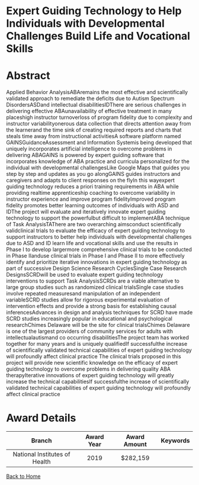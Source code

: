 
Expert Guiding Technology to Help Individuals with Developmental Challenges Build Life and Vocational Skills
============================================================================================================

# Abstract


Applied Behavior AnalysisABAremains the most effective and scientifically validated approach to remediate the deficits due to Autism Spectrum DisordersASDand intellectual disabilitiesIDThere are serious challenges in delivering effective ABAunavailability of effective treatment in many placeshigh instructor turnoverloss of program fidelity due to complexity and instructor variabilityonerous data collection that directs attention away from the learnerand the time sink of creating required reports and charts that steals time away from instructional activitiesA software platform named GAINSGuidanceAssessment and Information Systemis being developed that uniquely incorporates artificial intelligence to overcome problems in delivering ABAGAINS is powered by expert guiding software that incorporates knowledge of ABA practice and curricula personalized for the individual with developmental challengesLike Google Maps that guides you step by step and updates as you go alongGAINS guides instructors and caregivers and adapts to client responses on the flyIn this wayexpert guiding technology reduces a priori training requirements in ABA while providing realtime apprenticeship coaching to overcome variability in instructor experience and improve program fidelityImproved program fidelity promotes better learning outcomes of individuals with ASD and IDThe project will evaluate and iteratively innovate expert guiding technology to support the powerfulbut difficult to implementABA technique of Task AnalysisTAThere are two overarching aimsconduct scientifically validclinical trials to evaluate the efficacy of expert guiding technology to support instructors to better help individuals with developmental challenges due to ASD and ID learn life and vocational skills and use the results in Phase I to develop largermore comprehensive clinical trials to be conducted in Phase IIanduse clinical trials in Phase I and Phase II to more effectively identify and prioritize iterative innovations in expert guiding technology as part of successive Design Science Research CyclesSingle Case Research DesignsSCRDwill be used to evaluate expert guiding technology interventions to support Task AnalysisSCRDs are a viable alternative to large group studies such as randomized clinical trialsSingle case studies involve repeated measuresand manipulation of an independent variableSCRD studies allow for rigorous experimental evaluation of intervention effects and provide a strong basis for establishing causal inferencesAdvances in design and analysis techniques for SCRD have made SCRD studies increasingly popular in educational and psychological researchChimes Delaware will be the site for clinical trialsChimes Delaware is one of the largest providers of community services for adults with intellectualautismand co occurring disabilitiesThe project team has worked together for many years and is uniquely qualifiedIf successfulthe increase of scientifically validated technical capabilities of expert guiding technology will profoundly affect clinical practice The clinical trials proposed in this project will provide new scientific knowledge on the efficacy of expert guiding technology to overcome problems in delivering quality ABA therapyIterative innovations of expert guiding technology will greatly increase the technical capabilitiesIf successfulthe increase of scientifically validated technical capabilities of expert guiding technology will profoundly affect clinical practice  

# Award Details

|Branch|Award Year|Award Amount|Keywords|
| :---: | :---: | :---: | :---: |
|National Institutes of Health|2019|$282,159||
  
  


[Back to Home](https://github.com/chrischow/dod_sbir_awards/Reports/JH/#2472)